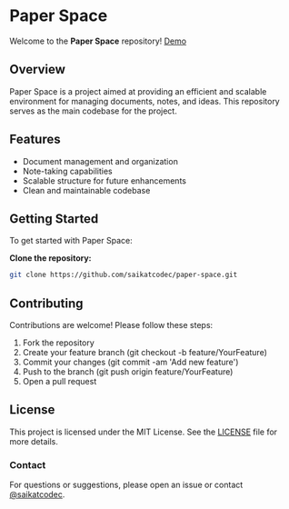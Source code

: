 # Paper Space

Welcome to the **Paper Space** repository!
[Demo](https://paper-space-ocf6.onrender.com/)

## Overview

Paper Space is a project aimed at providing an efficient and scalable environment for managing documents, notes, and ideas. This repository serves as the main codebase for the project.

## Features

- Document management and organization
- Note-taking capabilities
- Scalable structure for future enhancements
- Clean and maintainable codebase

## Getting Started

To get started with Paper Space:

**Clone the repository:**
   ```bash
   git clone https://github.com/saikatcodec/paper-space.git
   ```
## Contributing
Contributions are welcome! Please follow these steps:

1. Fork the repository
2. Create your feature branch (git checkout -b feature/YourFeature)
3. Commit your changes (git commit -am 'Add new feature')
4. Push to the branch (git push origin feature/YourFeature)
5. Open a pull request

## License
This project is licensed under the MIT License. See the [LICENSE](https://github.com/saikatcodec/paper-space/blob/main/LICENSE) file for more details.

### Contact
For questions or suggestions, please open an issue or contact [@saikatcodec](https://github.com/saikatcodec/paper-space).
